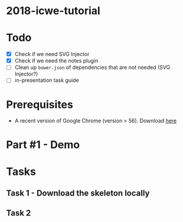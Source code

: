 # 2018-icwe-tutorial

# Todo

- [x] Check if we need SVG Injector
- [x] Check if we need the notes plugin
- [ ] Clean up `bower.json` of dependencies that are not needed (SVG Injector?)
- [ ] in-presentation task guide

# Prerequisites
* A recent version of Google Chrome (version > 56). Download [here](https://www.google.com/chrome/)

# Part #1 - Demo

# Tasks

## Task 1 - Download the skeleton locally

## Task 2

